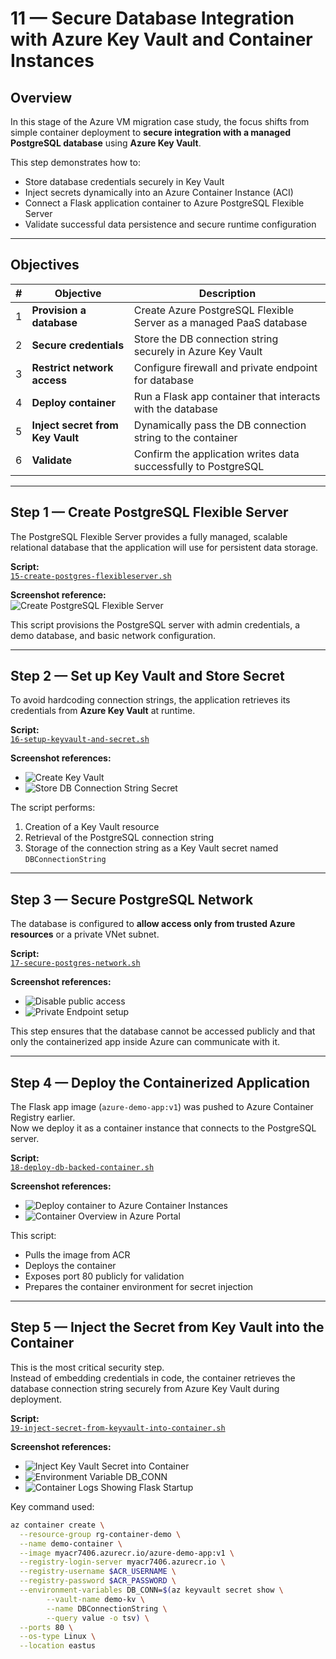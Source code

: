 # 11 — Secure Database Integration with Azure Key Vault and Container Instances

## Overview

In this stage of the Azure VM migration case study, the focus shifts from simple container deployment to **secure integration with a managed PostgreSQL database** using **Azure Key Vault**.

This step demonstrates how to:
- Store database credentials securely in Key Vault  
- Inject secrets dynamically into an Azure Container Instance (ACI)  
- Connect a Flask application container to Azure PostgreSQL Flexible Server  
- Validate successful data persistence and secure runtime configuration  

---

## Objectives

| # | Objective | Description |
|--|-------------|--------------|
| 1 | **Provision a database** | Create Azure PostgreSQL Flexible Server as a managed PaaS database |
| 2 | **Secure credentials** | Store the DB connection string securely in Azure Key Vault |
| 3 | **Restrict network access** | Configure firewall and private endpoint for database |
| 4 | **Deploy container** | Run a Flask app container that interacts with the database |
| 5 | **Inject secret from Key Vault** | Dynamically pass the DB connection string to the container |
| 6 | **Validate** | Confirm the application writes data successfully to PostgreSQL |

---

## Step 1 — Create PostgreSQL Flexible Server

The PostgreSQL Flexible Server provides a fully managed, scalable relational database that the application will use for persistent data storage.

**Script:**  
[`15-create-postgres-flexibleserver.sh`](../scripts/15-create-postgres-flexibleserver.sh)

**Screenshot reference:**  
![Create PostgreSQL Flexible Server](../images/74-create-postgres-flexibleserver.png)

This script provisions the PostgreSQL server with admin credentials, a demo database, and basic network configuration.

---

## Step 2 — Set up Key Vault and Store Secret

To avoid hardcoding connection strings, the application retrieves its credentials from **Azure Key Vault** at runtime.

**Script:**  
[`16-setup-keyvault-and-secret.sh`](../scripts/16-setup-keyvault-and-secret.sh)

**Screenshot references:**  
- ![Create Key Vault](../images/75-create-keyvault.png)  
- ![Store DB Connection String Secret](../images/76-store-dbconnectionstring.png)

The script performs:
1. Creation of a Key Vault resource  
2. Retrieval of the PostgreSQL connection string  
3. Storage of the connection string as a Key Vault secret named `DBConnectionString`

---

## Step 3 — Secure PostgreSQL Network

The database is configured to **allow access only from trusted Azure resources** or a private VNet subnet.

**Script:**  
[`17-secure-postgres-network.sh`](../scripts/17-secure-postgres-network.sh)

**Screenshot references:**  
- ![Disable public access](../images/77-disable-public-access.png)  
- ![Private Endpoint setup](../images/78-create-private-endpoint.png)

This step ensures that the database cannot be accessed publicly and that only the containerized app inside Azure can communicate with it.

---

## Step 4 — Deploy the Containerized Application

The Flask app image (`azure-demo-app:v1`) was pushed to Azure Container Registry earlier.  
Now we deploy it as a container instance that connects to the PostgreSQL server.

**Script:**  
[`18-deploy-db-backed-container.sh`](../scripts/18-deploy-db-backed-container.sh)

**Screenshot references:**  
- ![Deploy container to Azure Container Instances](../images/80-deploy-db-container.png)  
- ![Container Overview in Azure Portal](../images/81-container-overview.png)

This script:
- Pulls the image from ACR  
- Deploys the container  
- Exposes port 80 publicly for validation  
- Prepares the container environment for secret injection

---

## Step 5 — Inject the Secret from Key Vault into the Container

This is the most critical security step.  
Instead of embedding credentials in code, the container retrieves the database connection string securely from Azure Key Vault during deployment.

**Script:**  
[`19-inject-secret-from-keyvault-into-container.sh`](../scripts/19-inject-secret-from-keyvault-into-container.sh)

**Screenshot references:**  
- ![Inject Key Vault Secret into Container](../images/100.inject-the-secret-key-vault-into-container.png)  
- ![Environment Variable DB_CONN](../images/94-container-env-vars.png)  
- ![Container Logs Showing Flask Startup](../images/96-container-logs-flask.png)

Key command used:
```bash
az container create \
  --resource-group rg-container-demo \
  --name demo-container \
  --image myacr7406.azurecr.io/azure-demo-app:v1 \
  --registry-login-server myacr7406.azurecr.io \
  --registry-username $ACR_USERNAME \
  --registry-password $ACR_PASSWORD \
  --environment-variables DB_CONN=$(az keyvault secret show \
        --vault-name demo-kv \
        --name DBConnectionString \
        --query value -o tsv) \
  --ports 80 \
  --os-type Linux \
  --location eastus
```
